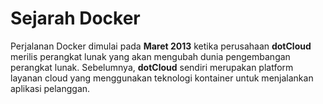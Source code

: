 # Sejarah Docker

Perjalanan Docker dimulai pada **Maret 2013** ketika perusahaan **dotCloud** merilis perangkat lunak yang akan mengubah dunia pengembangan perangkat lunak. 
Sebelumnya, **dotCloud** sendiri merupakan platform layanan cloud yang menggunakan teknologi kontainer untuk menjalankan aplikasi pelanggan.

